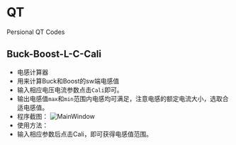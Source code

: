 # QT
Persional QT Codes

## Buck-Boost-L-C-Cali
+ 电感计算器
+ 用来计算Buck和Boost的sw端电感值
+ 输入相应电压电流参数点击`Cali`即可。
+ 输出电感值`max`和`min`范围内电感均可满足，注意电感的额定电流大小，选取合适电感值。
+ 程序截图：
![MainWindow](https://github.com/shun-int/QT/assets/70793339/0536a4f4-2813-4c39-a00d-42953c42e195)
+ 使用方法：
+ 输入相应参数后点击Cali，即可获得电感值范围。
